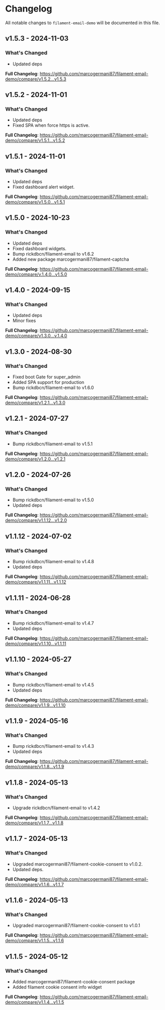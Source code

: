 # Changelog

All notable changes to `filament-email-demo` will be documented in this file.

## v1.5.3 - 2024-11-03

### What's Changed

* Updated deps

**Full Changelog**: https://github.com/marcogermani87/filament-email-demo/compare/v1.5.2...v1.5.3

## v1.5.2 - 2024-11-01

### What's Changed

* Updated deps
* Fixed SPA when force https is active.

**Full Changelog**: https://github.com/marcogermani87/filament-email-demo/compare/v1.5.1...v1.5.2

## v1.5.1 - 2024-11-01

### What's Changed

* Updated deps
* Fixed dashboard alert widget.

**Full Changelog**: https://github.com/marcogermani87/filament-email-demo/compare/v1.5.0...v1.5.1

## v1.5.0 - 2024-10-23

### What's Changed

* Updated deps
* Fixed dashboard widgets.
* Bump rickdbcn/filament-email to v1.6.2
* Added new package marcogermani87/filament-captcha

**Full Changelog**: https://github.com/marcogermani87/filament-email-demo/compare/v.1.4.0...v1.5.0

## v1.4.0 - 2024-09-15

### What's Changed

* Updated deps
* Minor fixes

**Full Changelog**: https://github.com/marcogermani87/filament-email-demo/compare/v1.3.0...v.1.4.0

## v1.3.0 - 2024-08-30

### What's Changed

* Fixed boot Gate for super_admin
* Added SPA support for production
* Bump rickdbcn/filament-email to v1.6.0

**Full Changelog**: https://github.com/marcogermani87/filament-email-demo/compare/v1.2.1...v1.3.0

## v1.2.1 - 2024-07-27

### What's Changed

* Bump rickdbcn/filament-email to v1.5.1

**Full Changelog**: https://github.com/marcogermani87/filament-email-demo/compare/v1.2.0...v1.2.1

## v1.2.0 - 2024-07-26

### What's Changed

* Bump rickdbcn/filament-email to v1.5.0
* Updated deps

**Full Changelog**: https://github.com/marcogermani87/filament-email-demo/compare/v1.1.12...v1.2.0

## v1.1.12 - 2024-07-02

### What's Changed

* Bump rickdbcn/filament-email to v1.4.8
* Updated deps

**Full Changelog**: https://github.com/marcogermani87/filament-email-demo/compare/v1.1.11...v1.1.12

## v1.1.11 - 2024-06-28

### What's Changed

* Bump rickdbcn/filament-email to v1.4.7
* Updated deps

**Full Changelog**: https://github.com/marcogermani87/filament-email-demo/compare/v1.1.10...v1.1.11

## v1.1.10 - 2024-05-27

### What's Changed

* Bump rickdbcn/filament-email to v1.4.5
* Updated deps

**Full Changelog**: https://github.com/marcogermani87/filament-email-demo/compare/v1.1.9...v1.1.10

## v1.1.9 - 2024-05-16

### What's Changed

* Bump rickdbcn/filament-email to v1.4.3
* Updated deps

**Full Changelog**: https://github.com/marcogermani87/filament-email-demo/compare/v1.1.8...v1.1.9

## v1.1.8 - 2024-05-13

### What's Changed

* Upgrade rickdbcn/filament-email to v1.4.2

**Full Changelog**: https://github.com/marcogermani87/filament-email-demo/compare/v1.1.7...v1.1.8

## v1.1.7 - 2024-05-13

### What's Changed

* Upgraded marcogermani87/filament-cookie-consent to v1.0.2.
* Updated deps.

**Full Changelog**: https://github.com/marcogermani87/filament-email-demo/compare/v1.1.6...v1.1.7

## v1.1.6 - 2024-05-13

### What's Changed

* Upgraded marcogermani87/filament-cookie-consent to v1.0.1

**Full Changelog**: https://github.com/marcogermani87/filament-email-demo/compare/v1.1.5...v1.1.6

## v1.1.5 - 2024-05-12

### What's Changed

* Added marcogermani87/filament-cookie-consent package
* Added filament cookie consent info widget

**Full Changelog**: https://github.com/marcogermani87/filament-email-demo/compare/v1.1.4...v1.1.5
